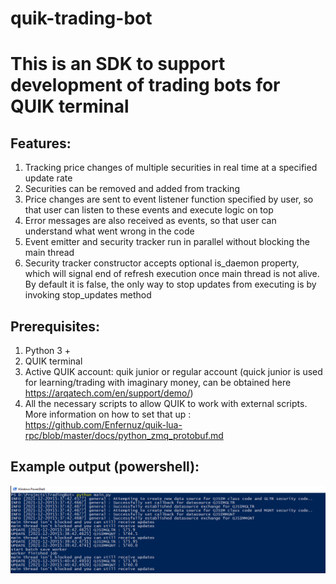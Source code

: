 # quik-trading-bot
# This is an SDK to support development of trading bots for QUIK terminal

## Features:
1. Tracking price changes of multiple securities in real time at a specified update rate
2. Securities can be removed and added from tracking
3. Price changes are sent to event listener function specified by user, so that user can listen to these events and execute logic on top
4. Error messages are also received as events, so that user can understand what went wrong in the code
5. Event emitter and security tracker run in parallel without blocking the main thread
6. Security tracker constructor accepts optional is_daemon property, which will signal end of refresh execution once main thread is not alive. By default it is false, the only way to stop updates from executing is by invoking stop_updates method

## Prerequisites:

1. Python 3 +
2. QUIK terminal
3. Active QUIK account: quik junior or regular account (quick junior is used for learning/trading with imaginary money, can be obtained here https://arqatech.com/en/support/demo/)
4. All the necessary scripts to allow QUIK to work with external scripts. More information on how to set that up : https://github.com/Enfernuz/quik-lua-rpc/blob/master/docs/python_zmq_protobuf.md

## Example output (powershell):

![PS output](/assets/py_quik.PNG "Output sample")
